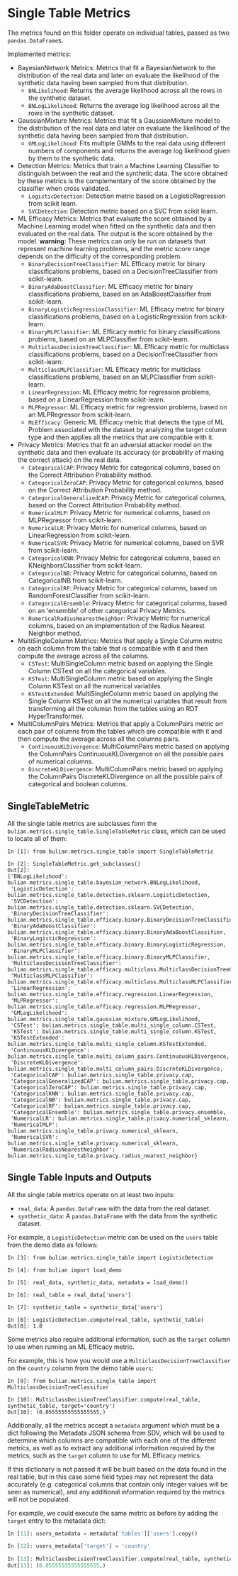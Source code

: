 # Single Table Metrics

The metrics found on this folder operate on individual tables, passed as two `pandas.DataFrame`s.

Implemented metrics:

* BayesianNetwork Metrics: Metrics that fit a BayesianNetwork to the distribution of the real data
  and later on evaluate the likelihood of the synthetic data having been sampled from that
  distribution.
    * `BNLikelihood`: Returns the average likelihood across all the rows in the synthetic dataset.
    * `BNLogLikelihood`: Returns the average log likelihood across all the rows in the synthetic
      dataset.
* GaussianMixture Metrics: Metrics that fit a GaussianMixture model to the distribution of the
  real data and later on evaluate the likelihood of the synthetic data having been sampled from that
  distribution.
    * `GMLogLikelihood`: Fits multiple GMMs to the real data using different numbers of components
      and returns the average log likelihood given by them to the synthetic data.
* Detection Metrics: Metrics that train a Machine Learning Classifier to distinguish between
  the real and the synthetic data. The score obtained by these metrics is the complementary of the
  score obtained by the classifier when cross validated.
    * `LogisticDetection`: Detection metric based on a LogisticRegression from scikit learn.
    * `SVCDetection`: Detection metric based on a SVC from scikit learn.
* ML Efficacy Metrics: Metrics that evaluate the score obtained by a Machine Learning model
  when fitted on the synthetic data and then evaluated on the real data. The output is the score
  obtained by the model. **warning**: These metrics can only be run on datasets that represent
  machine learning problems, and the metric score range depends on the difficulty of the
  corresponding problem.
    * `BinaryDecisionTreeClassifier`: ML Efficacy metric for binary classifications problems, based
      on a DecisionTreeClassifier from scikit-learn.
    * `BinaryAdaBoostClassifier`: ML Efficacy metric for binary classifications problems, based
      on an AdaBoostClassifier from scikit-learn.
    * `BinaryLogisticRegressionClassifier`: ML Efficacy metric for binary classifications problems, based
      on a LogisticRegression from scikit-learn.
    * `BinaryMLPClassifier`: ML Efficacy metric for binary classifications problems, based
      on an MLPClassifier from scikit-learn.
    * `MulticlassDecisionTreeClassifier`: ML Efficacy metric for multiclass classifications problems, based
      on a DecisionTreeClassifier from scikit-learn.
    * `MulticlassMLPClassifier`: ML Efficacy metric for multiclass classifications problems, based
      on an MLPClassifier from scikit-learn.
    * `LinearRegression`: ML Efficacy metric for regression problems, based
      on a LinearRegression from scikit-learn.
    * `MLPRegressor`: ML Efficacy metric for regression problems, based
      on an MLPRegressor from scikit-learn.
    * `MLEfficacy`: Generic ML Efficacy metric that detects the type of ML Problem associated
      with the dataset by analyzing the target column type and then applies all the metrics
      that are compatible with it.
* Privacy Metrics: Metrics that fit an adversial attacker model on the synthetic data and
    then evaluate its accuracy (or probability of making the correct attack) on the real data.
    * `CategoricalCAP`: Privacy Metric for categorical columns, based
    on the Correct Attribution Probability method.
    * `CategoricalZeroCAP`: Privacy Metric for categorical columns, based
    on the Correct Attribution Probability method.
    * `CategoricalGeneralizedCAP`: Privacy Metric for categorical columns, based
    on the Correct Attribution Probability method.
    * `NumericalMLP`: Privacy Metric for numerical columns, based
    on MLPRegressor from scikit-learn.
    * `NumericalLR`: Privacy Metric for numerical columns, based
    on LinearRegression from scikit-learn.
    * `NumericalSVR`: Privacy Metric for numerical columns, based
    on SVR from scikit-learn.
    * `CategoricalKNN`: Privacy Metric for categorical columns, based
    on KNeighborsClassifier from scikit-learn.
    * `CategoricalNB`: Privacy Metric for categorical columns, based
    on CategoricalNB from scikit-learn.
    * `CategoricalRF`: Privacy Metric for categorical columns, based
    on RandomForestClassifier from scikit-learn.
    * `CategoricalEnsemble`: Privacy Metric for categorical columns, based
    on an 'ensemble' of other categorical Privacy Metrics.
    * `NumericalRadiusNearestNeighbor`: Privacy Metric for numerical columns, based
    on an implementation of the Radius Nearest Neighbor method.
* MultiSingleColumn Metrics: Metrics that apply a Single Column metric on each column from
  the table that is compatible with it and then compute the average across all the columns.
    * `CSTest`: MultiSingleColumn metric based on applying the Single Column CSTest on all
      the categorical variables.
    * `KSTest`: MultiSingleColumn metric based on applying the Single Column KSTest on all
      the numerical variables.
    * `KSTestExtended`: MultiSingleColumn metric based on applying the Single Column KSTest on
      all the numerical variables that result from transforming all the columsn from the tables
      using an RDT HyperTransformer.
* MultiColumnPairs Metrics: Metrics that apply a ColumnPairs metric on each pair of columns from
  the tables which are compatible with it and then compute the average across all the columns pairs.
    * `ContinuousKLDivergence`: MultiColumnPairs metric based on applying the ColumnPairs
      ContinuousKLDivergence on all the possible pairs of numerical columns.
    * `DiscreteKLDivergence`: MultiColumnPairs metric based on applying the ColumnPairs
      DiscreteKLDivergence on all the possible pairs of categorical and boolean columns.

## SingleTableMetric

All the single table metrics are subclasses form the `bulian.metrics.single_table.SingleTableMetric`
class, which can be used to locate all of them:

```python3
In [1]: from bulian.metrics.single_table import SingleTableMetric

In [2]: SingleTableMetric.get_subclasses()
Out[2]:
{'BNLogLikelihood': bulian.metrics.single_table.bayesian_network.BNLogLikelihood,
 'LogisticDetection': bulian.metrics.single_table.detection.sklearn.LogisticDetection,
 'SVCDetection': bulian.metrics.single_table.detection.sklearn.SVCDetection,
 'BinaryDecisionTreeClassifier': bulian.metrics.single_table.efficacy.binary.BinaryDecisionTreeClassifier,
 'BinaryAdaBoostClassifier': bulian.metrics.single_table.efficacy.binary.BinaryAdaBoostClassifier,
 'BinaryLogisticRegression': bulian.metrics.single_table.efficacy.binary.BinaryLogisticRegression,
 'BinaryMLPClassifier': bulian.metrics.single_table.efficacy.binary.BinaryMLPClassifier,
 'MulticlassDecisionTreeClassifier': bulian.metrics.single_table.efficacy.multiclass.MulticlassDecisionTreeClassifier,
 'MulticlassMLPClassifier': bulian.metrics.single_table.efficacy.multiclass.MulticlassMLPClassifier,
 'LinearRegression': bulian.metrics.single_table.efficacy.regression.LinearRegression,
 'MLPRegressor': bulian.metrics.single_table.efficacy.regression.MLPRegressor,
 'GMLogLikelihood': bulian.metrics.single_table.gaussian_mixture.GMLogLikelihood,
 'CSTest': bulian.metrics.single_table.multi_single_column.CSTest,
 'KSTest': bulian.metrics.single_table.multi_single_column.KSTest,
 'KSTestExtended': bulian.metrics.single_table.multi_single_column.KSTestExtended,
 'ContinuousKLDivergence': bulian.metrics.single_table.multi_column_pairs.ContinuousKLDivergence,
 'DiscreteKLDivergence': bulian.metrics.single_table.multi_column_pairs.DiscreteKLDivergence,
 'CategoricalCAP': bulian.metrics.single_table.privacy.cap,
 'CategoricalGeneralizedCAP': bulian.metrics.single_table.privacy.cap,
 'CategoricalZeroCAP': bulian.metrics.single_table.privacy.cap,
 'CategoricalKNN': bulian.metrics.single_table.privacy.cap,
 'CategoricalNB': bulian.metrics.single_table.privacy.cap,
 'CategoricalRF': bulian.metrics.single_table.privacy.cap,
 'CategoricalEnsemble': bulian.metrics.single_table.privacy.ensemble,
 'NumericalLR': bulian.metrics.single_table.privacy.numerical_sklearn,
 'NumericalMLP': bulian.metrics.single_table.privacy.numerical_sklearn,
 'NumericalSVR': bulian.metrics.single_table.privacy.numerical_sklearn,
 'NumericalRadiusNearestNeighbor': bulian.metrics.single_table.privacy.radius_nearest_neighbor}
```

## Single Table Inputs and Outputs

All the single table metrics operate on at least two inputs:

* `real_data`: A `pandas.DataFrame` with the data from the real dataset.
* `synthetic_data`: A `pandas.DataFrame` with the data from the synthetic dataset.

For example, a `LogisticDetection` metric can be used on the `users` table from the
demo data as follows:

```python3
In [3]: from bulian.metrics.single_table import LogisticDetection

In [4]: from bulian import load_demo

In [5]: real_data, synthetic_data, metadata = load_demo()

In [6]: real_table = real_data['users']

In [7]: synthetic_table = synthetic_data['users']

In [8]: LogisticDetection.compute(real_table, synthetic_table)
Out[8]: 1.0
```

Some metrics also require additional information, such as the `target` column to use
when running an ML Efficacy metric.

For example, this is how you would use a `MulticlassDecisionTreeClassifier` on the `country`
column from the demo table `users`:

```python3
In [9]: from bulian.metrics.single_table import MulticlassDecisionTreeClassifier

In [10]: MulticlassDecisionTreeClassifier.compute(real_table, synthetic_table, target='country')
Out[10]: (0.05555555555555555,)
```

Additionally, all the metrics accept a `metadata` argument which must be a dict following
the Metadata JSON schema from SDV, which will be used to determine which columns are compatible
with each one of the different metrics, as well as to extract any additional information required
by the metrics, such as the `target` column to use for ML Efficacy metrics.

If this dictionary is not passed it will be built based on the data found in the real table,
but in this case some field types may not represent the data accurately (e.g. categorical
columns that contain only integer values will be seen as numerical), and any additional
information required by the metrics will not be populated.

For example, we could execute the same metric as before by adding the `target` entry to the
metadata dict:

```python
In [11]: users_metadata = metadata['tables']['users'].copy()

In [12]: users_metadata['target'] = 'country'

In [13]: MulticlassDecisionTreeClassifier.compute(real_table, synthetic_table, metadata=users_metadata)
Out[13]: (0.05555555555555555,)
```
